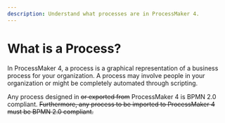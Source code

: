 ```yaml
---
description: Understand what processes are in ProcessMaker 4.
---
```


# What is a Process?

In ProcessMaker 4, a process is a graphical representation of a business process for your organization. A process may involve people in your organization or might be completely automated through scripting.

Any process designed in ~~or exported from~~ ProcessMaker 4 is BPMN 2.0 compliant. ~~Furthermore, any process to be imported to ProcessMaker 4 must be BPMN 2.0 compliant.~~

